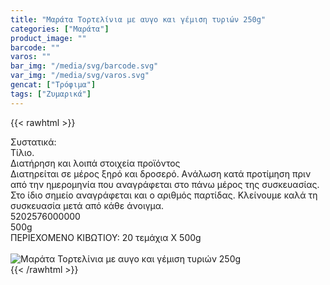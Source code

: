 ```yaml
---
title: "Μαράτα Τορτελίνια με αυγο και γέμιση τυριών 250g"
categories: ["Μαράτα"]
product_image: ""
barcode: ""
varos: ""
bar_img: "/media/svg/barcode.svg"
var_img: "/media/svg/varos.svg"
gencat: ["Τρόφιμα"]
tags: ["Ζυμαρικά"]
---
```

{{< rawhtml >}}

<div class="sload369"><div class="product"><div id="sistatika">Συστατικά:</div><div class="alltext">Τίλιο.</div><div id="loipa">Διατήρηση και λοιπά στοιχεία προϊόντος</div><div class="alltext">Διατηρείται σε μέρος ξηρό και δροσερό. Aνάλωση κατά προτίμηση πριν από την ημερομηνία που αναγράφεται στο πάνω μέρος της συσκευασίας. Στο ίδιο σημείο αναγράφεται και ο αριθμός παρτίδας. Κλείνουμε καλά τη συσκευασία μετά από κάθε άνοιγμα.</div><div id="barcode"><div id="barimage1"></div><span id="bartext">5202576000000</span></div><div id="varos"><div id="varosimage1"></div><span id="varostext">500g</span></div><div id="kivotio">ΠΕΡΙΕΧΟΜΕΝΟ ΚΙΒΩΤΙΟΥ: 20 τεμάχια Χ 500g</div><br><div class="pimg"><img alt="Μαράτα Τορτελίνια με αυγο και γέμιση τυριών 250g" title="Μαράτα Τορτελίνια με αυγο και γέμιση τυριών 250g" src="/media/images/marata-tortelinia-me-augo-kai-gemish-tyriwn-250g.jpg"></div></div></div>
{{< /rawhtml >}}


